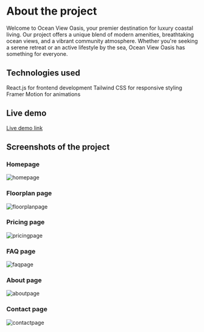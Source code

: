 # About the project

Welcome to Ocean View Oasis, your premier destination for luxury coastal living. Our project offers a unique blend of modern amenities, breathtaking ocean views, and a vibrant community atmosphere. Whether you're seeking a serene retreat or an active lifestyle by the sea, Ocean View Oasis has something for everyone.

## Technologies used

React.js for frontend development
Tailwind CSS for responsive styling
Framer Motion for animations

## Live demo

[Live demo link](https://master--ocean-view-oasis.netlify.app/)

## Screenshots of the project

### Homepage

![homepage](./public/images/homepage_snap.jpeg)

### Floorplan page

![floorplanpage](./public/images/floorplanpage_snap.jpeg)

### Pricing page

![pricingpage](./public/images/pricingpage_snap.jpeg)

### FAQ page

![faqpage](./public/images/faqpage_snap.jpeg)

### About page

![aboutpage](./public/images/aboutpage_snap.jpeg)

### Contact page

![contactpage](./public/images/contactpage_snap.jpeg)
